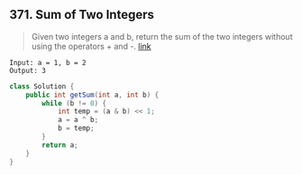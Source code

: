 ## 371. Sum of Two Integers
> Given two integers a and b, return the sum of the two integers without using the operators + and -. [link](https://leetcode.com/problems/sum-of-two-integers/)
```
Input: a = 1, b = 2
Output: 3
```
```java
class Solution {
    public int getSum(int a, int b) {
        while (b != 0) {
            int temp = (a & b) << 1;
            a = a ^ b;
            b = temp;
        }
        return a;
    }
}
```